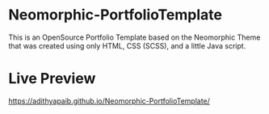 
# Neomorphic-PortfolioTemplate

This is an OpenSource Portfolio Template based on the Neomorphic Theme that was created using only HTML, CSS (SCSS), and a little Java script.

# Live Preview

https://adithyapaib.github.io/Neomorphic-PortfolioTemplate/
